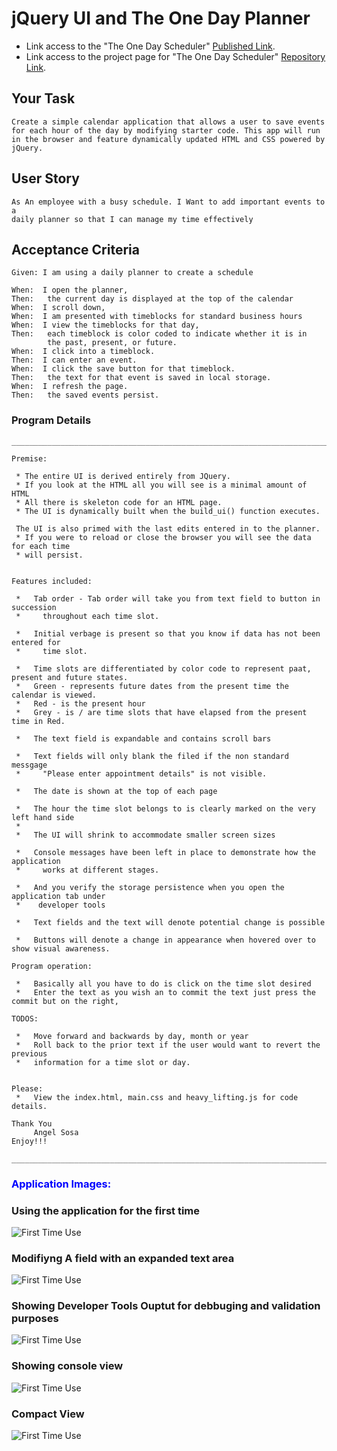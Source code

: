 # jQuery UI and The One Day Planner


* Link access to the "The One Day Scheduler" [Published Link](https://xtended99.github.io/The-One-Day-Scheduler).
* Link access to the project page for "The One Day Scheduler" [Repository Link](https://github.com/Xtended99/The-One-Day-Scheduler).


## Your Task

```
Create a simple calendar application that allows a user to save events 
for each hour of the day by modifying starter code. This app will run 
in the browser and feature dynamically updated HTML and CSS powered by 
jQuery.
```

## User Story

```
As An employee with a busy schedule. I Want to add important events to a
daily planner so that I can manage my time effectively
```

## Acceptance Criteria

```
Given: I am using a daily planner to create a schedule

When:  I open the planner,
Then:   the current day is displayed at the top of the calendar
When:  I scroll down,
When:  I am presented with timeblocks for standard business hours
When:  I view the timeblocks for that day,
Then:   each timeblock is color coded to indicate whether it is in 
        the past, present, or future.
When:  I click into a timeblock.
Then:  I can enter an event.
When:  I click the save button for that timeblock.
Then:   the text for that event is saved in local storage.
When:  I refresh the page.
Then:   the saved events persist.
```

### Program Details

```
_______________________________________________________________________

Premise:

 * The entire UI is derived entirely from JQuery.
 * If you look at the HTML all you will see is a minimal amount of HTML
 * All there is skeleton code for an HTML page.
 * The UI is dynamically built when the build_ui() function executes.

 The UI is also primed with the last edits entered in to the planner.
 * If you were to reload or close the browser you will see the data for each time
 * will persist.


Features included:

 *   Tab order - Tab order will take you from text field to button in succession
 *     throughout each time slot.

 *   Initial verbage is present so that you know if data has not been entered for 
 *     time slot.

 *   Time slots are differentiated by color code to represent paat, present and future states.
 *   Green - represents future dates from the present time the calendar is viewed.
 *   Red - is the present hour
 *   Grey - is / are time slots that have elapsed from the present time in Red.

 *   The text field is expandable and contains scroll bars

 *   Text fields will only blank the filed if the non standard messgage
 *     "Please enter appointment details" is not visible.

 *   The date is shown at the top of each page

 *   The hour the time slot belongs to is clearly marked on the very left hand side
 *
 *   The UI will shrink to accommodate smaller screen sizes

 *   Console messages have been left in place to demonstrate how the application
 *     works at different stages.

 *   And you verify the storage persistence when you open the application tab under
 *    developer tools

 *   Text fields and the text will denote potential change is possible 

 *   Buttons will denote a change in appearance when hovered over to show visual awareness.

Program operation:

 *   Basically all you have to do is click on the time slot desired 
 *   Enter the text as you wish an to commit the text just press the commit but on the right,

TODOS:

 *   Move forward and backwards by day, month or year
 *   Roll back to the prior text if the user would want to revert the previous
 *   information for a time slot or day.


Please:
 *   View the index.html, main.css and heavy_lifting.js for code details.

Thank You
     Angel Sosa
Enjoy!!!
 _______________________________________________________________________
```

### <span style="color:blue">**Application Images:**</span>
  
  
### **Using the application for the first time**   
   ![First Time Use](./appimages/using_for_the_first_time.png)   
  
  
  
### **Modifiyng A field with an expanded text area**  
  ![First Time Use](./appimages/modified.png)   
  
  
  
### **Showing Developer Tools Ouptut for debbuging and validation purposes**   
  ![First Time Use](./appimages/developer_tools_application_view.png)   
  
  
  
### **Showing console view**   
  ![First Time Use](./appimages/console.view.PNG)   
  
  
### **Compact View**   
  ![First Time Use](./appimages/compact.view.PNG)   
  























































































